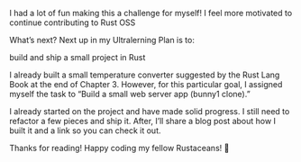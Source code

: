 I had a lot of fun making this a challenge for myself! I feel more motivated to continue contributing to Rust OSS 

What’s next?
Next up in my Ultralerning Plan is to:

build and ship a small project in Rust

I already built a small temperature converter suggested by the Rust Lang Book at the end of Chapter 3. However, for this particular goal, I assigned myself the task to “Build a small web server app (bunny1 clone).”

I already started on the project and have made solid progress. I still need to refactor a few pieces and ship it. After, I’ll share a blog post about how I built it and a link so you can check it out.

Thanks for reading! Happy coding my fellow Rustaceans! 🦀